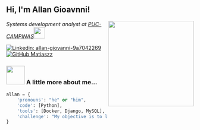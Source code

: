 <h2> Hi, I'm Allan Gioavnni!</h2>
<img align='right' src="https://media.giphy.com/media/ieyl9zmCjO4b4t6qoY/giphy.gif" width="230">
<p><em>Systems development analyst at <a href="[http://www.unb.br](https://www.puc-campinas.edu.br/)">PUC-CAMPINAS</a><img src="https://media.giphy.com/media/fYSnHlufseco8Fh93Z/giphy.gif" width="30">
</em></p>

[![Linkedin: allan-giovanni-9a7042269](https://img.shields.io/badge/-Matias-blue?style=flat-square&logo=Linkedin&logoColor=white&link=https://www.linkedin.com/in/allan-giovanni-9a7042269/)](https://www.linkedin.com/in/allan-giovanni-9a7042269/)
[![GitHub Matiaszz](https://img.shields.io/github/followers/Matiaszz?label=follow&style=social)](https://github.com/Matiaszz)


### <img src="https://media.giphy.com/media/VgCDAzcKvsR6OM0uWg/giphy.gif" width="50"> A little more about me...  

```python
allan = {
    'pronouns': "he" or "him",
    'code': [Python],
    'tools': [Docker, Django, MySQL],
    'challenge': "My objective is to learn Python and its useful libraries to enhance my programming skills, solve complex problems, and build effective and efficient software applications."
}
```

